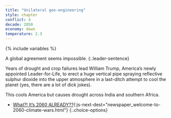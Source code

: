 ```yaml
---
title: "Unilateral geo-engineering"
style: chapter
conflict: 4
decade: 2050
economy: down
temperature: 2.3
---
```


{% include variables %}

A global agreement seems impossible. 
{:.leader-sentence}

Years of drought and crop failures lead William Trump, America’s newly appointed Leader-for-Life, to erect a huge vertical pipe spraying reflective sulphur dioxide into the upper atmosphere in a last-ditch attempt to cool the planet (yes, there are a lot of dick jokes).

This cools America but causes drought across India and southern Africa.

- [What?! It’s 2060 ALREADY??](part-page_2060.html){:js-next-dest="newspaper_welcome-to-2060-climate-wars.html"}
{:.choice-options}
